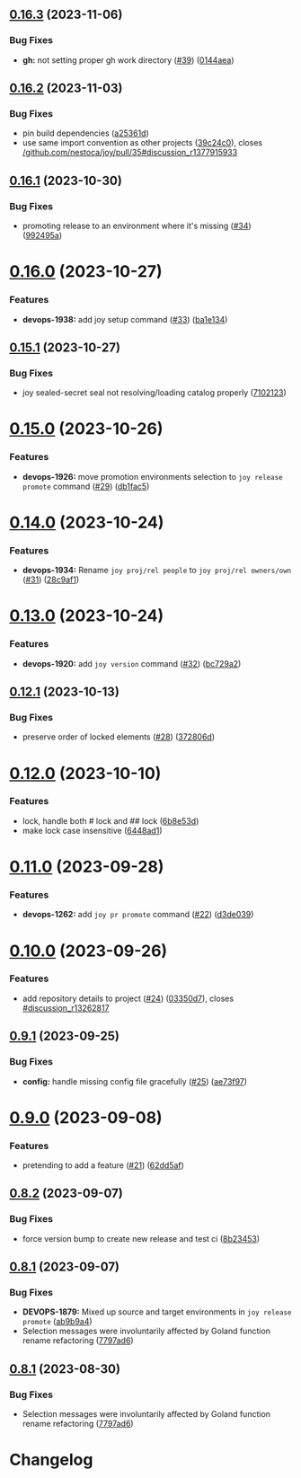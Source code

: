 ## [0.16.3](https://github.com/nestoca/joy/compare/v0.16.2...v0.16.3) (2023-11-06)


### Bug Fixes

* **gh:** not setting proper gh work directory ([#39](https://github.com/nestoca/joy/issues/39)) ([0144aea](https://github.com/nestoca/joy/commit/0144aea0d2f213f1fd721ca9203858a3d9e6e422))



## [0.16.2](https://github.com/nestoca/joy/compare/v0.16.1...v0.16.2) (2023-11-03)


### Bug Fixes

* pin build dependencies ([a25361d](https://github.com/nestoca/joy/commit/a25361da3239659c7c9089d19addff5ff0d0a54a))
* use same import convention as other projects ([39c24c0](https://github.com/nestoca/joy/commit/39c24c0e034d45fde9885a80ff08c306afc8501e)), closes [/github.com/nestoca/joy/pull/35#discussion_r1377915933](https://github.com//github.com/nestoca/joy/pull/35/issues/discussion_r1377915933)



## [0.16.1](https://github.com/nestoca/joy/compare/v0.16.0...v0.16.1) (2023-10-30)


### Bug Fixes

* promoting release to an environment where it's missing ([#34](https://github.com/nestoca/joy/issues/34)) ([992495a](https://github.com/nestoca/joy/commit/992495a1b99222d69b9699ded2d6cd2bc669a33f))



# [0.16.0](https://github.com/nestoca/joy/compare/v0.15.1...v0.16.0) (2023-10-27)


### Features

* **devops-1938:** add joy setup command ([#33](https://github.com/nestoca/joy/issues/33)) ([ba1e134](https://github.com/nestoca/joy/commit/ba1e134db8c41f120f3dfdb5ab4c287371f58728))



## [0.15.1](https://github.com/nestoca/joy/compare/v0.15.0...v0.15.1) (2023-10-27)


### Bug Fixes

* joy sealed-secret seal not resolving/loading catalog properly ([7102123](https://github.com/nestoca/joy/commit/710212385e0a12bdcecd65e51bc1d1fc51555c63))



# [0.15.0](https://github.com/nestoca/joy/compare/v0.14.0...v0.15.0) (2023-10-26)


### Features

* **devops-1926:** move promotion environments selection to `joy release promote` command ([#29](https://github.com/nestoca/joy/issues/29)) ([db1fac5](https://github.com/nestoca/joy/commit/db1fac579ae8507b89634eadceb912baddf1f64a))



# [0.14.0](https://github.com/nestoca/joy/compare/v0.13.0...v0.14.0) (2023-10-24)


### Features

* **devops-1934:** Rename `joy proj/rel people` to `joy proj/rel owners/own` ([#31](https://github.com/nestoca/joy/issues/31)) ([28c9af1](https://github.com/nestoca/joy/commit/28c9af112b95dc9fac8ab8163fb56cd32180eb44))



# [0.13.0](https://github.com/nestoca/joy/compare/v0.12.1...v0.13.0) (2023-10-24)


### Features

* **devops-1920:** add `joy version` command ([#32](https://github.com/nestoca/joy/issues/32)) ([bc729a2](https://github.com/nestoca/joy/commit/bc729a28239f9739f575864364f8a6f38c43900c))



## [0.12.1](https://github.com/nestoca/joy/compare/v0.12.0...v0.12.1) (2023-10-13)


### Bug Fixes

* preserve order of locked elements ([#28](https://github.com/nestoca/joy/issues/28)) ([372806d](https://github.com/nestoca/joy/commit/372806dd381e04458d862c7f30e6d045c745b430))



# [0.12.0](https://github.com/nestoca/joy/compare/v0.11.0...v0.12.0) (2023-10-10)


### Features

* lock, handle both # lock and ## lock ([6b8e53d](https://github.com/nestoca/joy/commit/6b8e53d3af61365429e4a00e02c0e87ceebd32bd))
* make lock case insensitive ([6448ad1](https://github.com/nestoca/joy/commit/6448ad17d680efb05c581fd8d631acc6a2e729fa))



# [0.11.0](https://github.com/nestoca/joy/compare/v0.10.0...v0.11.0) (2023-09-28)


### Features

* **devops-1262:** add `joy pr promote` command ([#22](https://github.com/nestoca/joy/issues/22)) ([d3de039](https://github.com/nestoca/joy/commit/d3de0399da39b5502a12e756e518a906482a2bca))



# [0.10.0](https://github.com/nestoca/joy/compare/v0.9.1...v0.10.0) (2023-09-26)


### Features

* add repository details to project ([#24](https://github.com/nestoca/joy/issues/24)) ([03350d7](https://github.com/nestoca/joy/commit/03350d78658579dbed4510858c80795d9065deb5)), closes [#discussion_r13262817](https://github.com/nestoca/joy/issues/discussion_r13262817)



## [0.9.1](https://github.com/nestoca/joy/compare/v0.9.0...v0.9.1) (2023-09-25)


### Bug Fixes

* **config:** handle missing config file gracefully ([#25](https://github.com/nestoca/joy/issues/25)) ([ae73f97](https://github.com/nestoca/joy/commit/ae73f976acebc123f4e37d38be775cf134c9bcf0))



# [0.9.0](https://github.com/nestoca/joy/compare/v0.8.2...v0.9.0) (2023-09-08)


### Features

* pretending to add a feature ([#21](https://github.com/nestoca/joy/issues/21)) ([62dd5af](https://github.com/nestoca/joy/commit/62dd5af86e34b7971db17fe3b53838b4bce3d44c))



## [0.8.2](https://github.com/nestoca/joy/compare/v0.8.1...v0.8.2) (2023-09-07)


### Bug Fixes

* force version bump to create new release and test ci ([8b23453](https://github.com/nestoca/joy/commit/8b234534f30c53d5cbbe8c66c7e28b998a5a120d))



## [0.8.1](https://github.com/nestoca/joy/compare/v0.8.0...v0.8.1) (2023-09-07)


### Bug Fixes

* **DEVOPS-1879:** Mixed up source and target environments in `joy release promote` ([ab9b9a4](https://github.com/nestoca/joy/commit/ab9b9a4953093fde083a85e4a05937d2d8228d31))
* Selection messages were involuntarily affected by Goland function rename refactoring ([7797ad6](https://github.com/nestoca/joy/commit/7797ad6a6c79f959a291a9797d00fd7f7fdd9f80))



## [0.8.1](https://github.com/nestoca/joy/compare/v0.8.0...v0.8.1) (2023-08-30)


### Bug Fixes

* Selection messages were involuntarily affected by Goland function rename refactoring ([7797ad6](https://github.com/nestoca/joy/commit/7797ad6a6c79f959a291a9797d00fd7f7fdd9f80))



# Changelog

